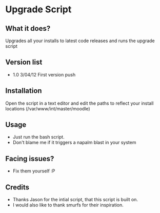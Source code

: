 Upgrade Script
==============

What it does?
--------------
Upgrades all your installs to latest code releases and runs the upgrade script

Version list
--------------
* 1.0 3/04/12 First version push

Installation
---------------
Open the script in a text editor and edit the paths to reflect your install locations (/var/www/int/master/moodle)


Usage
---------------
* Just run the bash script.
* Don't blame me if it triggers a napalm blast in your system

Facing issues?
---------------
* Fix them yourself :P

Credits
--------------
* Thanks Jason for the intial script, that this script is built on.
* I would also like to thank smurfs for their inspiration.
